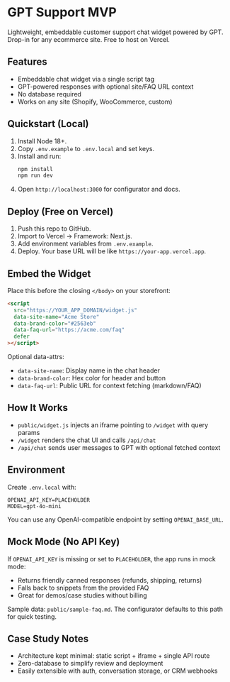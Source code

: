 # GPT Support MVP

Lightweight, embeddable customer support chat widget powered by GPT. Drop-in for any ecommerce site. Free to host on Vercel.

## Features
- Embeddable chat widget via a single script tag
- GPT-powered responses with optional site/FAQ URL context
- No database required
- Works on any site (Shopify, WooCommerce, custom)

## Quickstart (Local)
1. Install Node 18+.
2. Copy `.env.example` to `.env.local` and set keys.
3. Install and run:
   ```bash
   npm install
   npm run dev
   ```
4. Open `http://localhost:3000` for configurator and docs.

## Deploy (Free on Vercel)
1. Push this repo to GitHub.
2. Import to Vercel → Framework: Next.js.
3. Add environment variables from `.env.example`.
4. Deploy. Your base URL will be like `https://your-app.vercel.app`.

## Embed the Widget
Place this before the closing `</body>` on your storefront:

```html
<script
  src="https://YOUR_APP_DOMAIN/widget.js"
  data-site-name="Acme Store"
  data-brand-color="#2563eb"
  data-faq-url="https://acme.com/faq"
  defer
></script>
```

Optional data-attrs:
- `data-site-name`: Display name in the chat header
- `data-brand-color`: Hex color for header and button
- `data-faq-url`: Public URL for context fetching (markdown/FAQ)

## How It Works
- `public/widget.js` injects an iframe pointing to `/widget` with query params
- `/widget` renders the chat UI and calls `/api/chat`
- `/api/chat` sends user messages to GPT with optional fetched context

## Environment
Create `.env.local` with:
```
OPENAI_API_KEY=PLACEHOLDER
MODEL=gpt-4o-mini
```

You can use any OpenAI-compatible endpoint by setting `OPENAI_BASE_URL`.

## Mock Mode (No API Key)
If `OPENAI_API_KEY` is missing or set to `PLACEHOLDER`, the app runs in mock mode:
- Returns friendly canned responses (refunds, shipping, returns)
- Falls back to snippets from the provided FAQ
- Great for demos/case studies without billing

Sample data: `public/sample-faq.md`. The configurator defaults to this path for quick testing.

## Case Study Notes
- Architecture kept minimal: static script + iframe + single API route
- Zero-database to simplify review and deployment
- Easily extensible with auth, conversation storage, or CRM webhooks


